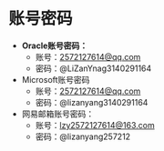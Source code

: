 # 账号密码

- **Oracle账号密码：**
  - 账号：2572127614@qq.com
  - 密码：@LiZanYnag3140291164
- Microsoft账号密码
  - 账号：2572127614@qq.com
  - 密码：@lizanyang3140291164
- 网易邮箱账号密码：
  - 账号：lzy2572127614@163.com
  - 密码：@lizanyang257212

